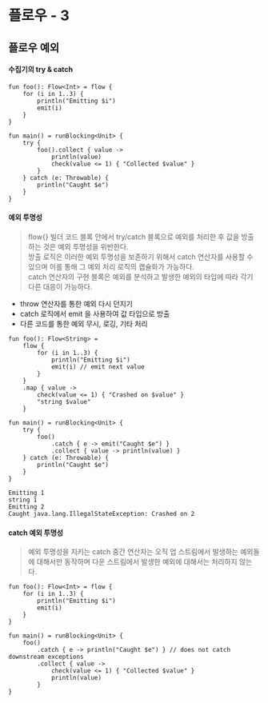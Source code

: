 # 플로우 - 3
## 플로우 예외 
#### 수집기의 try & catch
```
fun foo(): Flow<Int> = flow {
    for (i in 1..3) {
        println("Emitting $i")
        emit(i)
    }
}

fun main() = runBlocking<Unit> {
    try {
        foo().collect { value ->         
            println(value)
            check(value <= 1) { "Collected $value" }
        }
    } catch (e: Throwable) {
        println("Caught $e")
    } 
}  
```

#### 예외 투명성
> flow{} 빌더 코드 블록 안에서 try/catch 블록으로 예외를 처리한 후 값을 방출하는 것은 예외 투명성을 위반한다.  
방출 로직은 이러한 예외 투명성을 보존하기 위해서 catch 연산자를 사용할 수 있으며 이를 통해 그 예외 처리 로직의 캡슐화가 가능하다.  
catch 연산자의 구현 블록은 예외를 분석하고 발생한 예외의 타입에 따라 각기 다른 대응이 가능하다.

- throw 연산자를 통한 예외 다시 던지기
- catch 로직에서 emit 을 사용하여 값 타입으로 방출
- 다른 코드를 통한 예외 무시, 로깅, 기타 처리

```
fun foo(): Flow<String> = 
    flow {
        for (i in 1..3) {
            println("Emitting $i")
            emit(i) // emit next value
        }
    }
    .map { value ->
        check(value <= 1) { "Crashed on $value" }                 
        "string $value"
    }

fun main() = runBlocking<Unit> {
    try {
        foo()
            .catch { e -> emit("Caught $e") }
            .collect { value -> println(value) }
    } catch (e: Throwable) {
        println("Caught $e")
    } 
}

Emitting 1
string 1 
Emitting 2 
Caught java.lang.IllegalStateException: Crashed on 2
```

#### catch 예외 투명성
> 예외 투명성을 지키는 catch 중간 연산자는 오직 업 스트림에서 발생하는 예외들에 대해서만 동작하며 다운 스트림에서 발생한 예외에 대해서는 처리하지 않는다.

```
fun foo(): Flow<Int> = flow {
    for (i in 1..3) {
        println("Emitting $i")
        emit(i)
    }
}

fun main() = runBlocking<Unit> {
    foo()
        .catch { e -> println("Caught $e") } // does not catch downstream exceptions
        .collect { value ->
            check(value <= 1) { "Collected $value" }                 
            println(value) 
        }
}      
```


